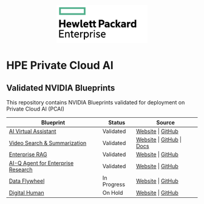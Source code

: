 
<div align=center>
<img src="https://raw.githubusercontent.com/hpe-design/logos/master/Requirements/color-logo.png" alt="HPE Logo" height="100"/>
</div>

# HPE Private Cloud AI

##  Validated NVIDIA Blueprints

This repository contains NVIDIA Blueprints validated for deployment on Private Cloud AI (PCAI)

| Blueprint                             | Status        | Source                    |
| --------                              | -------       | --------                  |
| [AI Virtual Assistant](ai-virtual-assistant)              | Validated     | [Website](https://build.nvidia.com/nvidia/ai-virtual-assistant-for-customer-service) \| [GitHub](https://github.com/NVIDIA-AI-Blueprints/ai-virtual-assistant)                              |
| [Video Search & Summarization](video-search-and-summarization)      | Validated     | [Website](https://build.nvidia.com/nvidia/video-search-and-summarization) \| [GitHub](https://github.com/NVIDIA-AI-Blueprints/video-search-and-summarization) \| [Docs](https://docs.nvidia.com/vss/latest/content/run_via.html)
| [Enterprise RAG](enterprise-rag)                    | Validated   | [Website](https://build.nvidia.com/nvidia/build-an-enterprise-rag-pipeline) \| [GitHub](https://github.com/NVIDIA-AI-Blueprints/rag/tree/v2.1.0)
| [AI-Q Agent for Enterprise Research]()              | Validated     | [Website](https://build.nvidia.com/nvidia/aiq) \| [GitHub](https://github.com/NVIDIA-AI-Blueprints/aiq-research-assistant)
| [Data Flywheel]()              | In Progress     | [Website](https://build.nvidia.com/nvidia/build-an-enterprise-data-flywheel) \| [GitHub](https://github.com/NVIDIA-AI-Blueprints/data-flywheel)
| [Digital Human]()              | On Hold     | [Website](https://build.nvidia.com/nvidia/digital-humans-for-customer-service) \| [GitHub](https://github.com/NVIDIA-AI-Blueprints/digital-human)
